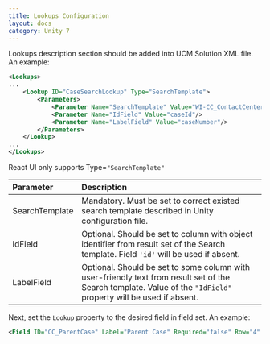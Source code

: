 ```yaml
---
title: Lookups Configuration
layout: docs
category: Unity 7
---
```


Lookups description section should be added into UCM Solution XML file. An example:

```xml
<Lookups>
...
    <Lookup ID="CaseSearchLookup" Type="SearchTemplate">
        <Parameters>
            <Parameter Name="SearchTemplate" Value="WI-CC_ContactCenter-db" />
            <Parameter Name="IdField" Value="caseId"/>
            <Parameter Name="LabelField" Value="caseNumber"/>
        </Parameters>
    </Lookup>
...
</Lookups>
```

React UI only supports Type=`"SearchTemplate"`

| Parameter | Description |
|:----|:-------------------|
| SearchTemplate   |  Mandatory. Must be set to correct existed search template described in Unity configuration file. |
| IdField          |  Optional. Should be set to column with object identifier from result set of the Search template. Field `'id'` will be used if absent. |
| LabelField       |  Optional. Should be set to some column with user-friendly text from result set of the Search template. Value of the `"IdField"` property will be used if absent.|

Next, set the `Lookup` property to the desired field in field set. An example:
```xml
<Field ID="CC_ParentCase" Label="Parent Case" Required="false" Row="4" Column="2" Lookup="CaseSearchLookup"/>
```







